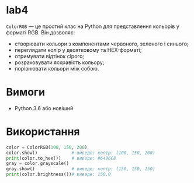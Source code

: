 # lab4
`ColorRGB` — це простий клас на Python для представлення кольорів у форматі RGB. Він дозволяє:

- створювати кольори з компонентами червоного, зеленого і синього;
- переглядати колір у десятковому та HEX-форматі;
- отримувати відтінок сірого;
- розраховувати яскравість кольору;
- порівнювати кольори між собою.
# Вимоги
- Python 3.6 або новіший

# Використання
```python
color = ColorRGB(100, 150, 200)
color.show()             # виведе: колір: (100, 150, 200)
print(color.to_hex())    # виведе: #6496C8
gray = color.grayscale()
gray.show()              # виведе: колір: (150, 150, 150)
print(color.brightness())# виведе: 150.0
